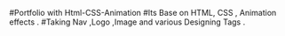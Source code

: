 
#Portfolio with Html-CSS-Animation
#Its Base on HTML, CSS , Animation effects . 
#Taking Nav ,Logo ,Image and various Designing Tags .
